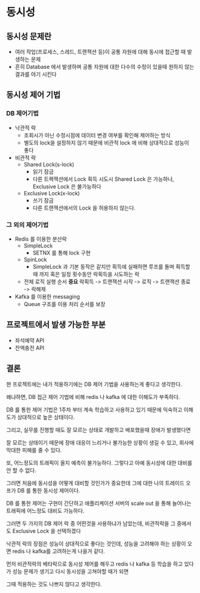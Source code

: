 # 동시성

## 동시성 문제란

- 여러 작업(프로세스, 스레드, 트랜잭션 등)이 공통 자원에 대해 동시에 접근할 때 발생하는 문제
- 흔히 Database 에서 발생하며 공통 자원에 대한 다수의 수정이 있을때 원하지 않는 결과를 야기 시킨다

## 동시성 제어 기법

### DB 제어기법

- 낙관적 락
  - 조회시가 아닌 수정시점에 데이터 변경 여부를 확인해 제어하는 방식
  - 별도의 lock을 설정하지 않기 때문에 비관적 lock 에 비해 상대적으로 성능이 좋다
- 비관적 락
  - Shared Lock(s-lock)
    - 읽기 잠금
    - 다른 트랙잭션에서 Lock 획득 시도시 Shared Lock 은 가능하나, Exclusive Lock 은 불가능하다
  - Exclusive Lock(x-lock)
    - 쓰기 잠금
    - 다른 트랜잭션에서의 Lock 을 허용하지 않는다.

### 그 외의 제어기법

- Redis 를 이용한 분산락
  - SimpleLock
    - SETNX 를 통해 lock 구현
  - SpinLock
    - SimpleLock 과 기본 동작은 같지만 획득에 실패하면 루프를 돌며 획득할때 까지 혹은 일정 횟수동안 락획득을 시도하는 락
  - 전체 로직 실행 순서 **중요** 락획득 -> 트랜잭션 시작 -> 로직 -> 트랜잭션 종료 -> 락해제
- Kafka 를 이용한 messaging
  - Queue 구조를 이용 처리 순서를 보장

## 프로젝트에서 발생 가능한 부분

- 좌석예약 API
- 잔액충전 API

## 결론

현 프로젝트에는 내가 적용하기에는 DB 제어 기법을 사용하는게 좋다고 생각한다.

왜냐하면, DB 접근 제어 기법에 비해 redis 나 kafka 에 대한 이해도가 부족하다. 

DB 를 통한 제어 기법은 1주차 부터 계속 학습하고 사용하고 있기 때문에 익숙하고 이해도가 상대적으로 높은 상태이다.

그리고, 실무를 진행할 때도 잘 모르는 상태로 개발하고 배포했을때 장애가 발생했다면

잘 모르는 상태이기 때문에 장애 대응이 느리거나 불가능한 상황이 생길 수 있고, 회사에 막대한 피해를 줄 수 있다.

또, 어느정도의 트래픽이 올지 예측이 불가능하다. 그렇다고 아예 동시성에 대한 대비를 안 할 수 없다.

그러면 처음에 동시성을 어떻게 대비할 것인가가 중요한데 그에 대한 나의 트레이드 오프가 DB 를 통한 동시성 제어이다.

DB 를 통한 제어는 구현이 간단하고 애플리케이션 서버의 scale out 을 통해 늘어나는 트래픽에 어느정도 대비도 가능하다.

그러면 두 가지의 DB 제어 락 중 어떤것을 사용하냐가 남았는데, 비관적락을 그 중에서도 Exclusive Lock 을 선택하겠다

낙관적 락의 장점은 성능이 상대적으로 좋다는 것인데, 성능을 고려해야 하는 상황이 오면 redis 나 kafka를 고려하는게 나을거 같다.

먼저 비관적락의 베타락으로 동시성 제어를 해두고 redis 나 kafka 등 학습을 하고 있다가 성능 문제가 생기고 다시 동시성을 고쳐야할 때가 되면

그때 적용하는 것도 나쁘지 않다고 생각한다. 
